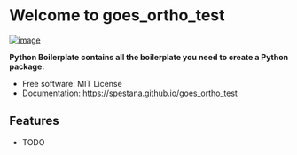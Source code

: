 # Welcome to goes_ortho_test


[![image](https://img.shields.io/pypi/v/goes_ortho_test.svg)](https://pypi.python.org/pypi/goes_ortho_test)


**Python Boilerplate contains all the boilerplate you need to create a Python package.**


-   Free software: MIT License
-   Documentation: <https://spestana.github.io/goes_ortho_test>
    

## Features

-   TODO
